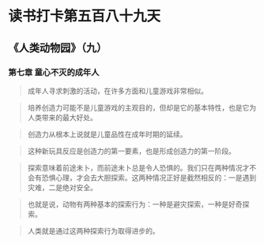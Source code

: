 # 读书打卡第五百八十九天
## 《人类动物园》（九）
### 第七章 童心不灭的成年人

> 成年人寻求刺激的活动，在许多方面和儿童游戏非常相似。

> 培养创造力可能不是儿童游戏的主观目的，但却是它的基本特性，也是它为人类带来的最大好处。

> 创造力从根本上说就是儿童品性在成年时期的延续。

> 这种新玩具反应是创造力的第一要素，也是形成创造力的第一阶段。

> 探索意味着前途未卜，而前途未卜总是令人恐惧的。我们只在两种情况才不会有恐惧心理，才会去大胆探索。这两种情况正好是截然相反的：一是遇到灾难，二是绝对安全。

> 也就是说，动物有两种基本的探索行为：一种是避灾探索，一种是好奇探索。

> 人类就是通过这两种探索行为取得进步的。

> 
